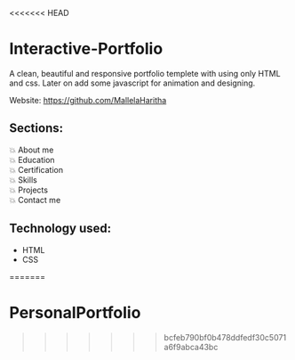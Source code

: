 <<<<<<< HEAD
# Interactive-Portfolio 


A clean, beautiful and responsive portfolio templete with using only HTML and css.
Later on add some javascript for animation and designing.

Website: https://github.com/MallelaHaritha

## Sections:
💥 About me\
💥 Education\
💥 Certification\
💥 Skills\
💥 Projects\
💥 Contact me

## Technology used:
- HTML
- CSS

=======
# PersonalPortfolio
>>>>>>> bcfeb790bf0b478ddfedf30c5071a6f9abca43bc
